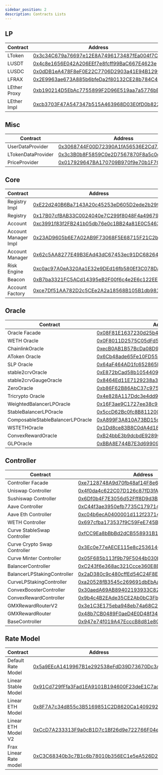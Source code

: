 ```yaml
---
sidebar_position: 2
description: Contracts Lists
---
```


## LP

| Contract     | Address                                                                                                               |
| ------------ | --------------------------------------------------------------------------------------------------------------------- |
| LToken       | [0x3c34C679a76697e12E8A7496173487fEa004f7C0](https://etherscan.io/address/0x3c34C679a76697e12E8A7496173487fEa004f7C0) |
| LUSDT        | [0x4c8e1656E042A206EEf7e8fcff99BaC667E4623e](https://etherscan.io/address/0x4c8e1656E042A206EEf7e8fcff99BaC667E4623e) |
| LUSDC        | [0x0dDB1eA478F8eF0E22C7706D2903a41E94B1299B](https://etherscan.io/address/0x0dDB1eA478F8eF0E22C7706D2903a41E94B1299B) |
| LFRAX        | [0x2E9963ae673A885b6bfeDa2f80132CE28b784C40](https://etherscan.io/address/0x2E9963ae673A885b6bfeDa2f80132CE28b784C40) |
| LEther Proxy | [0xb190214D5EbAc7755899F2D96E519aa7a5776bEC](https://etherscan.io/address/0xb190214D5EbAc7755899F2D96E519aa7a5776bEC) |
| LEther Impl  | [0xcb3703F47A547347b515A463968D03E0fD0b8228](https://etherscan.io/address/0xcb3703F47A547347b515A463968D03E0fD0b8228) |

## Misc

| Contract           | Address                                                                                                               |
| ------------------ | --------------------------------------------------------------------------------------------------------------------- |
| UserDataProvider   | [0x3068744F00D72390A1fA56536E2Cd7AB30404b2b](https://etherscan.io/address/0x3068744F00D72390A1fA56536E2Cd7AB30404b2b) |
| LTokenDataProvider | [0x3c3B0b8F5859C0e2D7567870F8a5c0e94486f9B7](https://etherscan.io/address/0x3c3B0b8F5859C0e2D7567870F8a5c0e94486f9B7) |
| PriceProvider      | [0x017929647BA170709B970f9e70b1F7C2374b449a](https://etherscan.io/address/0x017929647BA170709B970f9e70b1F7C2374b449a) |

## Core

| Contract             | Address                                                                                                               |
| -------------------- | --------------------------------------------------------------------------------------------------------------------- |
| Registry Impl        | [0xE22d240B6Ba7143A20c45253eD605D2ede2b2991](https://etherscan.io/address/0xE22d240B6Ba7143A20c45253eD605D2ede2b2991) |
| Registry             | [0x17B07cfBAB33C0024040e7C299f8048F4a49679B](https://etherscan.io/address/0x17B07cfBAB33C0024040e7C299f8048F4a49679B) |
| Account              | [0xc3991f83f2FB241b05db76e0c1BB24a81E0C5463](https://etherscan.io/address/0xc3991f83f2FB241b05db76e0c1BB24a81E0C5463) |
| Account Manager Impl | [0x23AD9605b6E7A02AB9F73068F5E68715F21C2b6B](https://etherscan.io/address/0x23AD9605b6E7A02AB9F73068F5E68715F21C2b6B) |
| Account Manager      | [0x62c5AA8277E49B3EAd43dC67453ec91DC6826403](https://etherscan.io/address/0x62c5AA8277E49B3EAd43dC67453ec91DC6826403) |
| Risk Engine          | [0xc0ac97A0eA320Aa1E32e9DEd16fb580Ef3C078Da](https://etherscan.io/address/0xc0ac97A0eA320Aa1E32e9DEd16fb580Ef3C078Da) |
| Beacon               | [0xB7ba3321FC5ACd14395eB2F00f6c4e2E6c122EEe](https://etherscan.io/address/0xB7ba3321FC5ACd14395eB2F00f6c4e2E6c122EEe) |
| Account Factory      | [0xce7Df51AA782D2c5CEe2A2a18568B105B1db9814](https://etherscan.io/address/0xce7Df51AA782D2c5CEe2A2a18568B105B1db9814) |

## Oracle

| Contract                         | Address                                                                                                               |
| -------------------------------- | --------------------------------------------------------------------------------------------------------------------- |
| Oracle Facade                    | [0x08F81E1637230d25b4ea6d4a69D74373E433Efb3](https://etherscan.io/address/0x08F81E1637230d25b4ea6d4a69D74373E433Efb3) |
| WETH Oracle                      | [0x0F8011D2575C05dFd526C1AeA7BfA8f082d7e830](https://etherscan.io/address/0x0F8011D2575C05dFd526C1AeA7BfA8f082d7e830) |
| ChainlinkOracle                  | [0xecB0AB1B57BcDa08D96E5580B034bA02B9de0aD8](https://etherscan.io/address/0xecB0AB1B57BcDa08D96E5580B034bA02B9de0aD8) |
| AToken Oracle                    | [0x6Cb48ade65Fe10FD55231b661aDbB00aB4A7d8BB](https://etherscan.io/address/0x6Cb48ade65Fe10FD55231b661aDbB00aB4A7d8BB) |
| SLP Oracle                       | [0x64aF464AD1fc652865Dc09e92b1bcF5854cBc3B5](https://etherscan.io/address/0x64aF464AD1fc652865Dc09e92b1bcF5854cBc3B5) |
| stable2crvOracle                 | [0xE872bCad58b105440968A9D39Af044547BB79dAF](https://etherscan.io/address/0xE872bCad58b105440968A9D39Af044547BB79dAF) |
| stable2crvGaugeOracle            | [0x8464Ed11E7129238a355F26B741416174ac080B0](https://etherscan.io/address/0x8464Ed11E7129238a355F26B741416174ac080B0) |
| ZeroOracle                       | [0xb86F62B86AbC37c97507e7E6320e5895C1732792](https://etherscan.io/address/0xb86F62B86AbC37c97507e7E6320e5895C1732792) |
| Tricrypto Oracle                 | [0x4e828A117Ddc3e4dd919b46c90D4E04678a05504](https://etherscan.io/address/0x4e828A117Ddc3e4dd919b46c90D4E04678a05504) |
| WeightedBalancerLPOracle         | [0x16F3ae9C1727ee38c98417cA08BA785BB7641b5B](https://etherscan.io/address/0x16F3ae9C1727ee38c98417cA08BA785BB7641b5B) |
| StableBalancerLPOracle           | [0x5ccD62Bc0fc8B811200AE33942c057961617A216](https://etherscan.io/address/0x5ccD62Bc0fc8B811200AE33942c057961617A216) |
| ComposableStableBalancerLPOracle | [0xA899F3A810A73BD15d1147C4AFC44Cad7EA56673](https://etherscan.io/address/0xA899F3A810A73BD15d1147C4AFC44Cad7EA56673) |
| WSTETHOracle                     | [0x1Dd8ce83B8C0dA4d180b372458D342f55C02845B](https://etherscan.io/address/0x1Dd8ce83B8C0dA4d180b372458D342f55C02845B) |
| ConvexRewardOracle               | [0xB24bbE3b9dcbdE92890FdB233Ca631744fBceE37](https://etherscan.io/address/0xB24bbE3b9dcbdE92890FdB233Ca631744fBceE37) |
| GLPOracle                        | [0xBBA8E744B7E3d69909E413Cf411B6CB92a27d4c9](https://etherscan.io/address/0xBBA8E744B7E3d69909E413Cf411B6CB92a27d4c9) |

## Controller

| Contract                     | Address                                                                                                               |
| ---------------------------- | --------------------------------------------------------------------------------------------------------------------- |
| Controller Facade            | [0xe7128748A9d70fb48af14F8e6907C5aA8415F065](https://etherscan.io/address/0xe7128748A9d70fb48af14F8e6907C5aA8415F065) |
| Uniswap Controller           | [0x4f0da4c622C07D126c87fD3fA9B93Bf5721f9edB](https://etherscan.io/address/0x4f0da4c622C07D126c87fD3fA9B93Bf5721f9edB) |
| Sushiswap Controller         | [0x6Df0b4F7E3056d52Fff8D9d3B5E45b4E29ee7Bfd](https://etherscan.io/address/0x6Df0b4F7E3056d52Fff8D9d3B5E45b4E29ee7Bfd) |
| Aave Controller              | [0xC44f3ae3950efb7735C179714D133BA62bE7BDec](https://etherscan.io/address/0xC44f3ae3950efb7735C179714D133BA62bE7BDec) |
| Aave Eth Controller          | [0xc04b6ecA0400001d112f23714B6b4136381DC16B](https://etherscan.io/address/0xC44f3ae3950efb7735C179714D133BA62bE7BDec) |
| WETH Controller              | [0x697cfba173537f9C59FeE745Bbd8A4A28F5381cc](https://etherscan.io/address/0x697cfba173537f9C59FeE745Bbd8A4A28F5381cc) |
| Curve StableSwap Controller  | [0xfCC9Ea8bBbBd2dCB558931B189027e42EeF7e9D8](https://etherscan.io/address/0xfCC9Ea8bBbBd2dCB558931B189027e42EeF7e9D8) |
| Curve Crypto Swap Controller | [0x3Ec0e77eAECE115e8c253614028815beAE7B6ff4](https://etherscan.io/address/0x3Ec0e77eAECE115e8c253614028815beAE7B6ff4) |
| Curve Minter Controller      | [0x05F685b113f9b79F5044b030b8280BD93F1e9E23](https://etherscan.io/address/0x05F685b113f9b79F5044b030b8280BD93F1e9E23) |
| BalancerController           | [0xC243f6e368ac321Ccce360E8BAaa7525e4b1BDD9](https://etherscan.io/address/0xC243f6e368ac321Ccce360E8BAaa7525e4b1BDD9) |
| BalancerLPStakingController  | [0x2aD380c9c480cffEd54C24F8E9eeC3a701d0fFE0](https://etherscan.io/address/0x2aD380c9c480cffEd54C24F8E9eeC3a701d0fFE0) |
| CurveLPStakingController     | [0xa20528fB3545c269691dbEbAa971eE42852BEb71](https://etherscan.io/address/0xa20528fB3545c269691dbEbAa971eE42852BEb71) |
| ConvexBoosterController      | [0x30aedA69AB89402193933C82Df418b419BB645f2](https://etherscan.io/address/0x30aedA69AB89402193933C82Df418b419BB645f2) |
| ConvexRewardController       | [0x9b4c4B2EAde35CE2Ab0bC3Fb97Ac81E3Dba3B5B2](https://etherscan.io/address/0x9b4c4B2EAde35CE2Ab0bC3Fb97Ac81E3Dba3B5B2) |
| GMXRewardRouterV2            | [0x3e1C3E175eba948eb74a68C2f946678A863550CE](https://etherscan.io/address/0x3e1C3E175eba948eb74a68C2f946678A863550CE) |
| GMXRewardRouter              | [0x48b7CB0489F0aeD4E0D48f34b38851cF54c5b9AF](https://etherscan.io/address/0x48b7CB0489F0aeD4E0D48f34b38851cF54c5b9AF) |
| BaseController               | [0x947e74f019A47EcccB8d81e802EC92D1364Ed278](https://etherscan.io/address/0x947e74f019A47EcccB8d81e802EC92D1364Ed278) |

## Rate Model

| Contract               | Address                                                                                                               |
| ---------------------- | --------------------------------------------------------------------------------------------------------------------- |
| Default Rate Model     | [0x5a9EEcA1419967B1e292538eFdD39D73670Dc3Ab](https://etherscan.io/address/0x5a9EEcA1419967B1e292538eFdD39D73670Dc3Ab) |
| Linear Stable Model    | [0x91Cd729fFfa3Fad1EA9101B194600F23deE1C7ad](https://etherscan.io/address/0x91Cd729fFfa3Fad1EA9101B194600F23deE1C7ad) |
| Linear ETH Model       | [0x8F7A7c34d855c3B5169851C2D8620Ca1409292C9](https://etherscan.io/address/0x8F7A7c34d855c3B5169851C2D8620Ca1409292C9) |
| Linear ETH Model V2    | [0xCcD7A233313F9a0cB1D7c1Bf26d9e722766F04ec](https://etherscan.io/address/0xCcD7A233313F9a0cB1D7c1Bf26d9e722766F04ec) |
| Frax Linear Rate model | [0xC3C68340b3c7B1c6b78010b356EC1e5eA526D2ff](https://etherscan.io/address/0xC3C68340b3c7B1c6b78010b356EC1e5eA526D2ff) |
